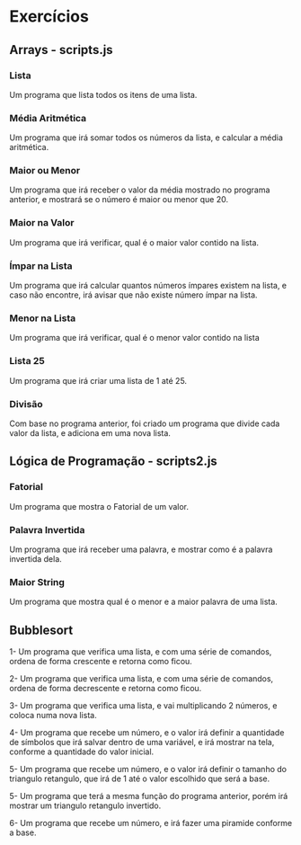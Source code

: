 # Exercícios

## Arrays - scripts.js

### Lista

Um programa que lista todos os itens de uma lista.

### Média Aritmética

Um programa que irá somar todos os números da lista, e calcular a média aritmética.

### Maior ou Menor

Um programa que irá receber o valor da média mostrado no programa anterior, e mostrará se o número é maior ou menor que 20.

### Maior na Valor

Um programa que irá verificar, qual é o maior valor contido na lista.

### Ímpar na Lista

Um programa que irá calcular quantos números ímpares existem na lista, e caso não encontre, irá avisar que não existe número ímpar na lista.

### Menor na Lista

Um programa que irá verificar, qual é o menor valor contido na lista

### Lista 25

Um programa que irá criar uma lista de 1 até 25.

### Divisão

Com base no programa anterior, foi criado um programa que divide cada valor da lista, e adiciona em uma nova lista.


## Lógica de Programação - scripts2.js

### Fatorial

Um programa que mostra o Fatorial de um valor.

### Palavra Invertida

Um programa que irá receber uma palavra, e mostrar como é a palavra invertida dela.

### Maior String

Um programa que mostra qual é o menor e a maior palavra de uma lista.

## Bubblesort

1- Um programa que verifica uma lista, e com uma série de comandos, ordena de forma crescente e retorna como ficou.

2- Um programa que verifica uma lista, e com uma série de comandos, ordena de forma decrescente e retorna como ficou.

3- Um programa que verifica uma lista, e vai multiplicando 2 números, e coloca numa nova lista.

4- Um programa que recebe um número, e o valor irá definir a quantidade de símbolos que irá salvar dentro de uma variável, e irá mostrar na tela, conforme a quantidade do valor inicial.

5- Um programa que recebe um número, e o valor irá definir o tamanho do triangulo retangulo, que irá de 1 até o valor escolhido que será a base.

5- Um programa que terá a mesma função do programa anterior, porém irá mostrar um triangulo retangulo invertido.

6- Um programa que recebe um número, e irá fazer uma piramide conforme a base.
